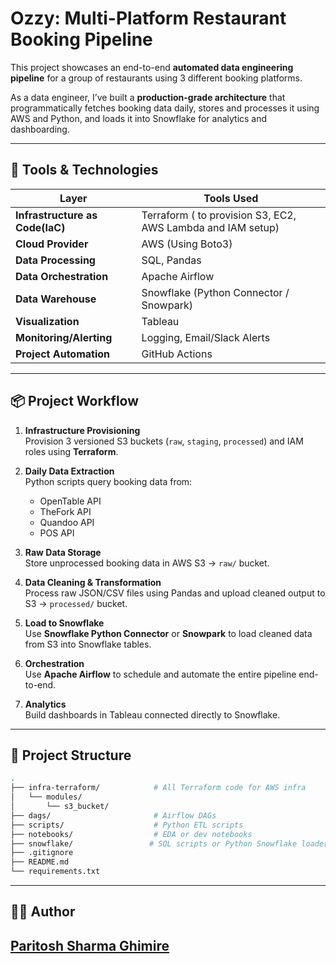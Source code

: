 
# Ozzy: Multi-Platform Restaurant Booking Pipeline

This project showcases an end-to-end **automated data engineering pipeline** for a group of restaurants using 3 different booking platforms.

As a data engineer, I’ve built a **production-grade architecture** that programmatically fetches booking data daily, stores and processes it using AWS and Python, and loads it into Snowflake for analytics and dashboarding.

---

## 🔧 Tools & Technologies

| Layer | Tools Used |
|-------|------------|
| **Infrastructure as Code(IaC)** | Terraform ( to provision S3, EC2, AWS Lambda and IAM setup) |
| **Cloud Provider** | AWS (Using Boto3) |
| **Data Processing** | SQL, Pandas |
| **Data Orchestration** | Apache Airflow |
| **Data Warehouse** | Snowflake (Python Connector / Snowpark) |
| **Visualization** | Tableau |
| **Monitoring/Alerting** | Logging, Email/Slack Alerts |
| **Project Automation** | GitHub Actions |
---

## 📦 Project Workflow

1. **Infrastructure Provisioning**  
   Provision 3 versioned S3 buckets (`raw`, `staging`, `processed`) and IAM roles using **Terraform**.

2. **Daily Data Extraction**  
   Python scripts query booking data from:
   - OpenTable API
   - TheFork API
   - Quandoo API
   - POS API

3. **Raw Data Storage**  
   Store unprocessed booking data in AWS S3 → `raw/` bucket.

4. **Data Cleaning & Transformation**  
   Process raw JSON/CSV files using Pandas and upload cleaned output to S3 → `processed/` bucket.

5. **Load to Snowflake**  
   Use **Snowflake Python Connector** or **Snowpark** to load cleaned data from S3 into Snowflake tables.

6. **Orchestration**  
   Use **Apache Airflow** to schedule and automate the entire pipeline end-to-end.

7. **Analytics**  
   Build dashboards in Tableau connected directly to Snowflake.

---

## 📁 Project Structure

```bash
.
├── infra-terraform/            # All Terraform code for AWS infra
│   └── modules/
│       └── s3_bucket/
├── dags/                       # Airflow DAGs
├── scripts/                    # Python ETL scripts
├── notebooks/                  # EDA or dev notebooks
├── snowflake/                 # SQL scripts or Python Snowflake loaders
├── .gitignore
├── README.md
└── requirements.txt
```
---

## 👨‍💻 Author

[Paritosh Sharma Ghimire](https://www.linkedin.com/in/psgpyc/)
---

